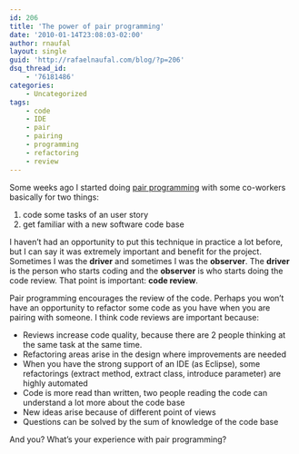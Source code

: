 ```yaml
---
id: 206
title: 'The power of pair programming'
date: '2010-01-14T23:08:03-02:00'
author: rnaufal
layout: single
guid: 'http://rafaelnaufal.com/blog/?p=206'
dsq_thread_id:
    - '76181486'
categories:
    - Uncategorized
tags:
    - code
    - IDE
    - pair
    - pairing
    - programming
    - refactoring
    - review
---
```


Some weeks ago I started doing [pair programming](http://en.wikipedia.org/wiki/Pair_programming) with some co-workers basically for two things:

1. code some tasks of an user story
2. get familiar with a new software code base

I haven’t had an opportunity to put this technique in practice a lot before, but I can say it was extremely important and benefit for the project. Sometimes I was the **driver** and sometimes I was the **observer**. The **driver** is the person who starts coding and the **observer** is who starts doing the code review. That point is important: **code review**.

Pair programming encourages the review of the code. Perhaps you won’t have an opportunity to refactor some code as you have when you are pairing with someone. I think code reviews are important because:

- Reviews increase code quality, because there are 2 people thinking at the same task at the same time.
- Refactoring areas arise in the design where improvements are needed
- When you have the strong support of an IDE (as Eclipse), some refactorings (extract method, extract class, introduce parameter) are highly automated
- Code is more read than written, two people reading the code can understand a lot more about the code base
- New ideas arise because of different point of views
- Questions can be solved by the sum of knowledge of the code base

And you? What’s your experience with pair programming?